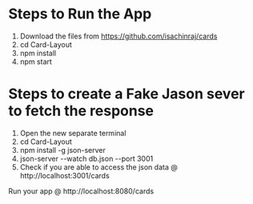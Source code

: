 # Steps to Run the App

1) Download the files from https://github.com/isachinraj/cards
2) cd Card-Layout
3) npm install
4) npm start

# Steps to create a Fake Jason sever to fetch the response
1) Open the new separate terminal
2) cd Card-Layout
3) npm install -g json-server
4) json-server --watch db.json --port 3001
5) Check if you are able to access the json data @ http://localhost:3001/cards

Run your app @ http://localhost:8080/cards

